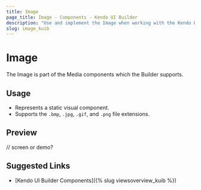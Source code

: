 ```yaml
---
title: Image
page_title: Image - Components - Kendo UI Builder
description: "Use and implement the Image when working with the Kendo UI Builder tool for creating and managing Angular and AngularJS-based web applications."
slug: image_kuib
---
```


# Image

The Image is part of the Media components which the Builder supports.

## Usage

* Represents a static visual component.
* Supports the `.bmp`, `.jpg`, `.gif`, and `.png` file extensions.

## Preview

// screen or demo?

## Suggested Links

* [Kendo UI Builder Components]({% slug viewsoverview_kuib %})
